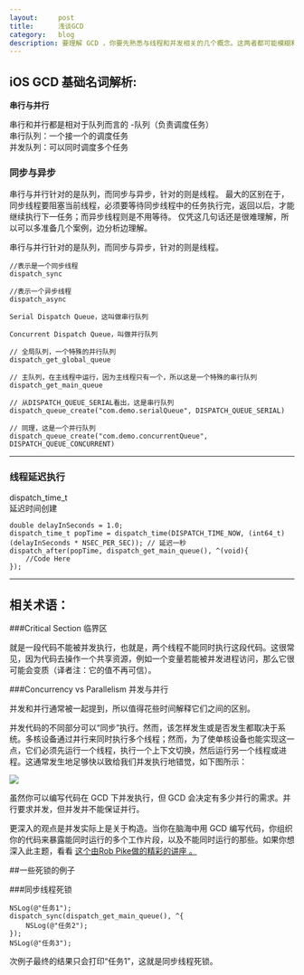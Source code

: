 ```yaml
---
layout:     post
title:      浅谈GCD
category:   blog
description: 要理解 GCD ，你要先熟悉与线程和并发相关的几个概念。这两者都可能模糊和微妙，所以在开始 GCD 之前先简要地回顾一下它们。
---
```

## iOS GCD 基础名词解析:

**串行与并行**

串行和并行都是相对于队列而言的 -队列（负责调度任务）  
串行队列：一个接一个的调度任务  
并发队列：可以同时调度多个任务

### 同步与异步

串行与并行针对的是队列，而同步与异步，针对的则是线程。 最大的区别在于，同步线程要阻塞当前线程，必须要等待同步线程中的任务执行完，返回以后，才能继续执行下一任务；而异步线程则是不用等待。 仅凭这几句话还是很难理解，所以可以多准备几个案例，边分析边理解。


串行与并行针对的是队列，而同步与异步，针对的则是线程。  

    //表示是一个同步线程  
    dispatch_sync

    //表示一个异步线程  
    dispatch_async 

    Serial Dispatch Queue，这叫做串行队列

    Concurrent Dispatch Queue，叫做并行队列

    // 全局队列，一个特殊的并行队列  
    dispatch_get_global_queue

    // 主队列，在主线程中运行，因为主线程只有一个，所以这是一个特殊的串行队列
    dispatch_get_main_queue

    // 从DISPATCH_QUEUE_SERIAL看出，这是串行队列
    dispatch_queue_create("com.demo.serialQueue", DISPATCH_QUEUE_SERIAL)

    // 同理，这是一个并行队列  
    dispatch_queue_create("com.demo.concurrentQueue", DISPATCH_QUEUE_CONCURRENT)


---


### 线程延迟执行

dispatch_time_t  
延迟时间创建

    double delayInSeconds = 1.0;
    dispatch_time_t popTime = dispatch_time(DISPATCH_TIME_NOW, (int64_t)(delayInSeconds * NSEC_PER_SEC)); // 延迟一秒
    dispatch_after(popTime, dispatch_get_main_queue(), ^(void){ 
        //Code Here
    });



---



## 相关术语：


###Critical Section 临界区

就是一段代码不能被并发执行，也就是，两个线程不能同时执行这段代码。这很常见，因为代码去操作一个共享资源，例如一个变量若能被并发进程访问，那么它很可能会变质（译者注：它的值不再可信）。

###Concurrency vs Parallelism 并发与并行

并发和并行通常被一起提到，所以值得花些时间解释它们之间的区别。

并发代码的不同部分可以“同步”执行。然而，该怎样发生或是否发生都取决于系统。多核设备通过并行来同时执行多个线程；然而，为了使单核设备也能实现这一点，它们必须先运行一个线程，执行一个上下文切换，然后运行另一个线程或进程。这通常发生地足够快以致给我们并发执行地错觉，如下图所示：

![](https://camo.githubusercontent.com/55145c5a8cf3d6f840e7267acd550869f92becfe/687474703a2f2f63646e312e72617977656e6465726c6963682e636f6d2f77702d636f6e74656e742f75706c6f6164732f323031342f30312f436f6e63757272656e63795f76735f506172616c6c656c69736d2e706e67)

虽然你可以编写代码在 GCD 下并发执行，但 GCD 会决定有多少并行的需求。并行要求并发，但并发并不能保证并行。

更深入的观点是并发实际上是关于构造。当你在脑海中用 GCD 编写代码，你组织你的代码来暴露能同时运行的多个工作片段，以及不能同时运行的那些。如果你想深入此主题，看看 [这个由Rob Pike做的精彩的讲座 。](http://vimeo.com/49718712)


##一些死锁的例子

###同步线程死锁

    NSLog(@"任务1"); 
    dispatch_sync(dispatch_get_main_queue(), ^{
        NSLog(@"任务2");
    });
    NSLog(@"任务3");
次例子最终的结果只会打印“任务1”，这就是同步线程死锁。